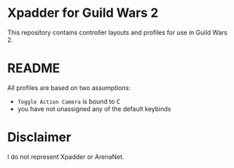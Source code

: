 # Xpadder for Guild Wars 2
This repository contains controller layouts and profiles for use in Guild Wars 2.

# README
All profiles are based on two assumptions:
 - `Toggle Action Camera` is bound to <kbd>C</kbd>
 - you have not unassigned any of the default keybinds

# Disclaimer
I do not represent Xpadder or ArenaNet.

